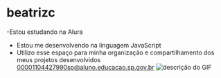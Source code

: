 # beatrizc
-Estou estudando na Alura
- Estou me desenvolvendo na linguagem JavaScript
- Utilizo esse espaço para minha organização e
compartilhamento dos meus projetos desenvolvidos
00001104427990sp@aluno.educacao.sp.gov.br
![descrição do GIF](https://encrypted-tbn0.gstatic.com/images?q=tbn:ANd9GcSx9LfB6YyTo7ipQw4ruWU_s_PuN5wyuNJVGw&s)
